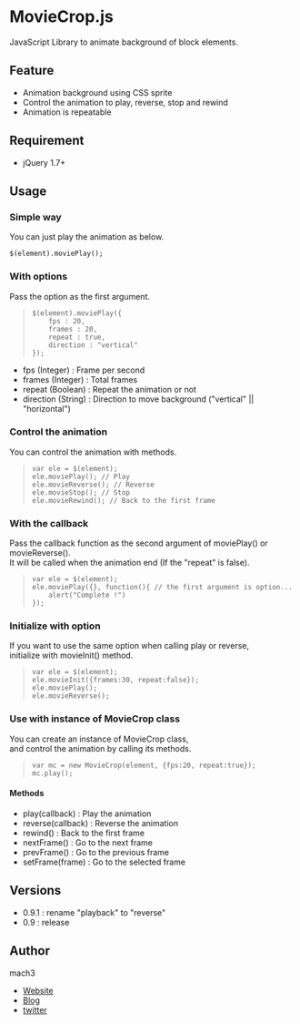MovieCrop.js
=============

JavaScript Library to animate background of block elements.  



## Feature

- Animation background using CSS sprite
- Control the animation to play, reverse, stop and rewind
- Animation is repeatable



## Requirement

- jQuery 1.7+



## Usage

### Simple way

You can just play the animation as below.

	$(element).moviePlay();

### With options

Pass the option as the first argument.

>     $(element).moviePlay({
>         fps : 20,
>         frames : 20,
>         repeat : true,
>         direction : "vertical"
>     });

- fps (Integer) : Frame per second
- frames (Integer) : Total frames
- repeat (Boolean) : Repeat the animation or not
- direction (String) : Direction to move background ("vertical" || "horizontal")

### Control the animation

You can control the animation with methods.

>     var ele = $(element);
>     ele.moviePlay(); // Play
>     ele.movieReverse(); // Reverse
>     ele.movieStop(); // Stop
>     ele.movieRewind(); // Back to the first frame

### With the callback

Pass the callback function as the second argument of moviePlay() or movieReverse().  
It will be called when the animation end (If the "repeat" is false).

>     var ele = $(element);
>     ele.moviePlay({}, function(){ // the first argument is option...
>         alert("Complete !")
>     });

### Initialize with option

If you want to use the same option when calling play or reverse,  
initialize with movieInit() method.

>     var ele = $(element);
>     ele.movieInit({frames:30, repeat:false});
>     ele.moviePlay();
>     ele.movieReverse();

### Use with instance of MovieCrop class

You can create an instance of MovieCrop class,  
and control the animation by calling its methods.

>     var mc = new MovieCrop(element, {fps:20, repeat:true});
>     mc.play();

#### Methods

- play(callback) : Play the animation
- reverse(callback) : Reverse the animation
- rewind() : Back to the first frame
- nextFrame() : Go to the next frame
- prevFrame() : Go to the previous frame
- setFrame(frame) : Go to the selected frame



## Versions

- 0.9.1 : rename "playback" to "reverse"
- 0.9 : release


## Author

mach3

- [Website](http://www.mach3.jp)
- [Blog](http://blog.mach3.jp)
- [twitter](http://twitter.com/mach3ss)